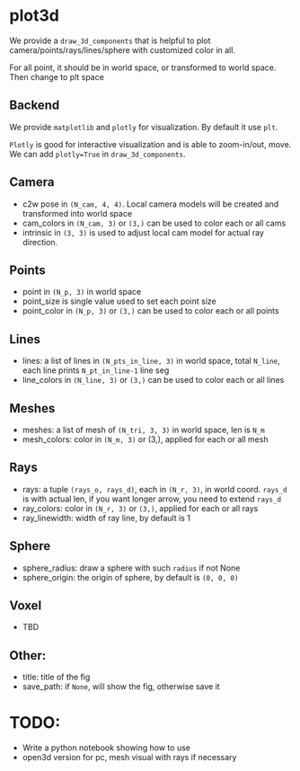 # plot3d
We provide a `draw_3d_components` that is helpful to plot camera/points/rays/lines/sphere
with customized color in all.

For all point, it should be in world space, or transformed to world space.
Then change to plt space

## Backend
We provide `matplotlib` and `plotly` for visualization. By default it use `plt`.

`Plotly` is good for interactive visualization
and is able to zoom-in/out, move. We can add `plotly=True` in `draw_3d_components`.

## Camera
- c2w pose in `(N_cam, 4, 4)`. Local camera models will be created and transformed into world space
- cam_colors in `(N_cam, 3)` or `(3,)` can be used to color each or all cams
- intrinsic in `(3, 3)` is used to adjust local cam model for actual ray direction.

## Points
- point in `(N_p, 3)` in world space
- point_size is single value used to set each point size
- point_color in `(N_p, 3)` or `(3,)` can be used to color each or all points

## Lines
- lines: a list of lines in `(N_pts_in_line, 3)` in world space, total `N_line`,
each line prints `N_pt_in_line-1` line seg
- line_colors in `(N_line, 3)` or `(3,)` can be used to color each or all lines

## Meshes
- meshes: a list of mesh of `(N_tri, 3, 3)` in world space, len is `N_m`
-  mesh_colors: color in `(N_m, 3)` or (3,), applied for each or all mesh

## Rays
- rays: a tuple `(rays_o, rays_d)`, each in `(N_r, 3)`, in world coord. `rays_d` is with actual len, if you want longer arrow, you need to extend `rays_d`
- ray_colors: color in `(N_r, 3)` or `(3,)`, applied for each or all rays
- ray_linewidth: width of ray line, by default is 1

## Sphere
- sphere_radius: draw a sphere with such `radius` if not None
- sphere_origin: the origin of sphere, by default is `(0, 0, 0)`

## Voxel
- TBD

## Other:
- title: title of the fig
- save_path: if `None`, will show the fig, otherwise save it


# TODO:
- Write a python notebook showing how to use
- open3d version for pc, mesh visual with rays if necessary
